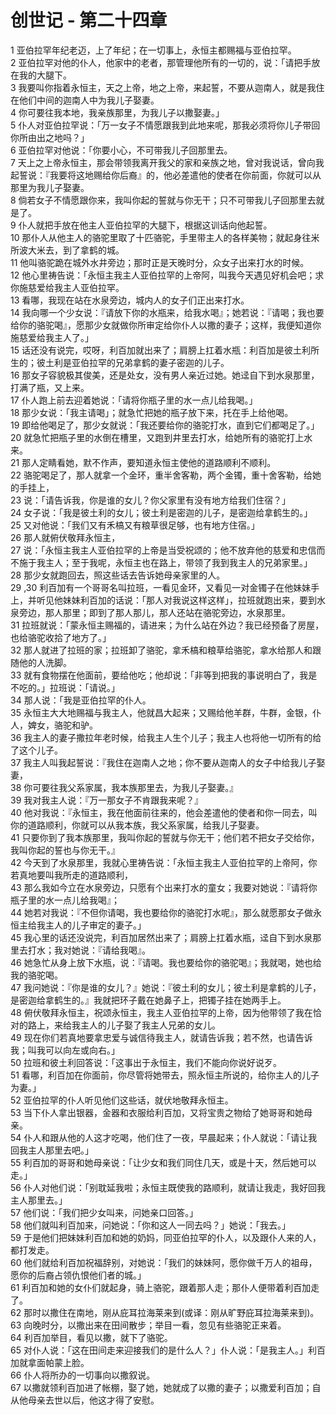 # 创世记 - 第二十四章
  
 1 亚伯拉罕年纪老迈，上了年纪；在一切事上，永恒主都赐福与亚伯拉罕。  
 2 亚伯拉罕对他的仆人，他家中的老者，那管理他所有的一切的，说：「请把手放在我的大腿下。  
 3 我要叫你指着永恒主，天之上帝，地之上帝，来起誓，不要从迦南人，就是我住在他们中间的迦南人中为我儿子娶妻。  
 4 你可要往我本地，我亲族那里，为我儿子以撒娶妻。」  
 5 仆人对亚伯拉罕说：「万一女子不情愿跟我到此地来呢，那我必须将你儿子带回你所由出之地吗？」  
 6 亚伯拉罕对他说：「你要小心，不可带我儿子回那里去。  
 7 天上之上帝永恒主，那会带领我离开我父的家和亲族之地，曾对我说话，曾向我起誓说：『我要将这地赐给你后裔』的，他必差遣他的使者在你前面，你就可以从那里为我儿子娶妻。  
 8 倘若女子不情愿跟你来，我叫你起的誓就与你无干；只不可带我儿子回那里去就是了。  
 9 仆人就把手放在他主人亚伯拉罕的大腿下，根据这训话向他起誓。  
 10 那仆人从他主人的骆驼里取了十匹骆驼，手里带主人的各样美物；就起身往米所波大米去，到了拿鹤的城。  
 11 他叫骆驼跪在城外水井旁边；那时正是天晚时分，众女子出来打水的时候。  
 12 他心里祷告说：「永恒主我主人亚伯拉罕的上帝阿，叫我今天遇见好机会吧；求你施慈爱给我主人亚伯拉罕。  
 13 看哪，我现在站在水泉旁边，城内人的女子们正出来打水。  
 14 我向哪一个少女说：『请放下你的水瓶来，给我水喝』；她若说：『请喝；我也要给你的骆驼喝』，愿那少女就做你所审定给你仆人以撒的妻子；这样，我便知道你施慈爱给我主人了。」  
 15 话还没有说完，哎呀，利百加就出来了；肩膀上扛着水瓶：利百加是彼土利所生的；彼土利是亚伯拉罕的兄弟拿鹤的妻子密迦的儿子。  
 16 那女子容貌极其俊美，还是处女，没有男人亲近过她。她迳自下到水泉那里，打满了瓶，又上来。  
 17 仆人跑上前去迎着她说：「请将你瓶子里的水一点儿给我喝。」  
 18 那少女说：「我主请喝」；就急忙把她的瓶子放下来，托在手上给他喝。  
 19 即给他喝足了，那少女就说：「我还要给你的骆驼打水，直到它们都喝足了。」  
 20 就急忙把瓶子里的水倒在槽里，又跑到井里去打水，给她所有的骆驼打上水来。  
 21 那人定睛看她，默不作声，要知道永恒主使他的道路顺利不顺利。  
 22 骆驼喝足了，那人就拿一个金环，重半舍客勒，两个金镯，重十舍客勒，给她的手挂上，  
 23 说：「请告诉我，你是谁的女儿？你父家里有没有地方给我们住宿？」  
 24 女子说：「我是彼土利的女儿；彼土利是密迦的儿子，是密迦给拿鹤生的。」  
 25 又对他说：「我们又有禾槁又有粮草很足够，也有地方住宿。」  
 26 那人就俯伏敬拜永恒主，  
 27 说：「永恒主我主人亚伯拉罕的上帝是当受祝颂的；他不放弃他的慈爱和忠信而不施于我主人；至于我呢，永恒主也在路上，带领了我到我主人的兄弟家里。」  
 28 那少女就跑回去，照这些话去告诉她母亲家里的人。  
 29 ,30 利百加有一个哥哥名叫拉班，一看见金环，又看见一对金镯子在他妹妹手上，并听见他妹妹利百加的话说：「那人对我说这样这样」，拉班就跑出来，要到水泉旁边，那人那里；即到了那人那儿，那人还站在骆驼旁边，水泉那里。  
 31 拉班就说：「蒙永恒主赐福的，请进来；为什么站在外边？我已经预备了房屋，也给骆驼收拾了地方了。」  
 32 那人就进了拉班的家；拉班卸了骆驼，拿禾槁和粮草给骆驼，拿水给那人和跟随他的人洗脚。  
 33 就有食物摆在他面前，要给他吃；他却说：「非等到把我的事说明白了，我是不吃的。」拉班说：「请说。」  
 34 那人说：「我是亚伯拉罕的仆人。  
 35 永恒主大大地赐福与我主人，他就昌大起来；又赐给他羊群，牛群，金银，仆人，婢女，骆驼和驴。  
 36 我主人的妻子撒拉年老时候，给我主人生个儿子；我主人也将他一切所有的给了这个儿子。  
 37 我主人叫我起誓说：『我住在迦南人之地；你不要从迦南人的女子中给我儿子娶妻，  
 38 你可要往我父系家属，我本族那里去，为我儿子娶妻。』  
 39 我对我主人说：『万一那女子不肯跟我来呢？』  
 40 他对我说：『永恒主，我在他面前往来的，他会差遣他的使者和你一同去，叫你的道路顺利，你就可以从我本族，我父系家属，给我儿子娶妻。  
 41 只要你到了我本族那里，我叫你起的誓就与你无干；他们若不把女子交给你，我叫你起的誓也与你无干。』  
 42 今天到了水泉那里，我就心里祷告说：「永恒主我主人亚伯拉罕的上帝阿，你若真地要叫我所走的道路顺利，  
 43 那么我如今立在水泉旁边，只愿有个出来打水的童女；我要对她说：『请将你瓶子里的水一点儿给我喝』；  
 44 她若对我说：『不但你请喝，我也要给你的骆驼打水呢』，那么就愿那女子做永恒主给我主人的儿子审定的妻子。」  
 45 我心里的话还没说完，利百加居然出来了；肩膀上扛着水瓶，迳自下到水泉那里去打水；我对她说：『请给我喝』。  
 46 她急忙从身上放下水瓶，说：『请喝。我也要给你的骆驼喝』；我就喝，她也给我的骆驼喝。  
 47 我问她说：『你是谁的女儿？』她说：『彼土利的女儿；彼土利是拿鹤的儿子，是密迦给拿鹤生的。』我就把环子戴在她鼻子上，把镯子挂在她两手上。  
 48 俯伏敬拜永恒主，祝颂永恒主，我主人亚伯拉罕的上帝，因为他带领了我在恰对的路上，来给我主人的儿子娶了我主人兄弟的女儿。  
 49 现在你们若真地要拿忠爱与诚信待我主人，就请告诉我；若不然，也请告诉我；叫我可以向左或向右。」  
 50 拉班和彼土利回答说：「这事出于永恒主，我们不能向你说好说歹。  
 51 看哪，利百加在你面前，你尽管将她带去，照永恒主所说的，给你主人的儿子为妻。」  
 52 亚伯拉罕的仆人听见他们这些话，就伏地敬拜永恒主。  
 53 当下仆人拿出银器，金器和衣服给利百加，又将宝贵之物给了她哥哥和她母亲。  
 54 仆人和跟从他的人这才吃喝，他们住了一夜，早晨起来；仆人就说：「请让我回我主人那里去吧。」  
 55 利百加的哥哥和她母亲说：「让少女和我们同住几天，或是十天，然后她可以走。」  
 56 仆人对他们说：「别耽延我啦；永恒主既使我的路顺利，就请让我走，我好回我主人那里去。」  
 57 他们说：「我们把少女叫来，问她亲口回答。」  
 58 他们就叫利百加来，问她说：「你和这人一同去吗？」她说：「我去。」  
 59 于是他们把妹妹利百加和她的奶妈，同亚伯拉罕的仆人，以及跟仆人来的人，都打发走。  
 60 他们就给利百加祝福辞别，对她说：「我们的妹妹阿，愿你做千万人的祖母，愿你的后裔占领仇恨他们者的城。」  
 61 利百加和她的女仆们就起身，骑上骆驼，跟着那人走；那仆人便带着利百加走了。  
 62 那时以撒住在南地，刚从庇耳拉海莱来到(或译：刚从旷野庇耳拉海莱来到)。  
 63 向晚时分，以撒出来在田间散步；举目一看，忽见有些骆驼正来着。  
 64 利百加举目，看见以撒，就下了骆驼。  
 65 对仆人说：「这在田间走来迎接我们的是什么人？」仆人说：「是我主人。」利百加就拿面帕蒙上脸。  
 66 仆人将所办的一切事向以撒叙说。  
 67 以撒就领利百加进了帐棚，娶了她，她就成了以撒的妻子；以撒爱利百加；自从他母亲去世以后，他这才得了安慰。